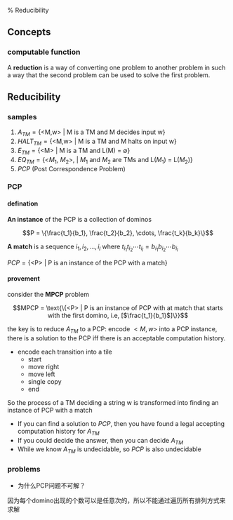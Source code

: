 % Reducibility

## Concepts

### computable function

A **reduction** is a way of converting one problem to another problem in such a way that the second problem can be used to solve the first problem. 

## Reducibility

### samples

1. $A_{TM} = \text{\{<M,w> | M is a TM and M decides input w\}}$
2. $HALT_{TM} = \text{\{<M,w> | M is a TM and M halts on input w\}}$
3. $E_{TM} = \text{\{<M> | M is a TM and L(M) = $\emptyset$\}}$
4. $EQ_{TM} = \text{\{<$M_1$, $M_2$>, | $M_1$ and $M_2$ are TMs and L($M_1$) = L($M_2$)\}}$
5. $PCP$ (Post Correspondence Problem)

### PCP

#### defination

**An instance** of the PCP is a collection of dominos

$$P = \{\frac{t_1}{b_1}, \frac{t_2}{b_2}, \cdots, \frac{t_k}{b_k}\}$$

**A match** is a sequence $i_1, i_2, \dots, i_l$ where $t_{i_1}t_{i_2}\cdots t_{i_l} = b_{i_1}b_{i_2}\cdots b_{i_l}$

$PCP = \text{\{<P> | P is an instance of the PCP with a match\}}$ 

#### provement

consider the **MPCP** problem

$$MPCP = \text{\{<P> | P is an instance of PCP with at match that starts with the first domino, i.e, [$\frac{t_1}{b_1}$]\}}$$ 

the key is to reduce $A_{TM}$ to a PCP: encode $<M, w>$ into a PCP instance, there is a solution to the PCP iff there is an acceptable computation history.

* encode each transition into a tile
    * start
    * move right
    * move left
    * single copy
    * end

So the process of a TM deciding a string w is transformed into finding an instance of PCP with a match

* If you can find a solution to $PCP$, then you have found a legal accepting computation history for $A_{TM}$ 
* If you could decide the answer, then you can decide $A_{TM}$
* While we know $A_{TM}$ is undecidable, so $PCP$ is also undecidable 

### problems

* 为什么PCP问题不可解？

因为每个domino出现的个数可以是任意次的，所以不能通过遍历所有排列方式来求解
